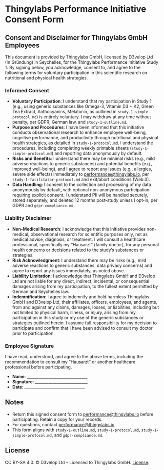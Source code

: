 <!-- docs/s1-facilitator-guide.md -->
# Thingylabs Performance Initiative Consent Form

## Consent and Disclaimer for Thingylabs GmbH Employees
This document is provided by Thingylabs GmbH, licensed by D3velop Ltd (In Gründung) in Seychelles, for the Thingylabs Performance Initiative Study 1. By signing below, you acknowledge, consent to, and agree to the following terms for voluntary participation in this scientific research on nutritional and physical health strategies.

### Informed Consent
- **Voluntary Participation**: I understand that my participation in Study 1 (e.g., using generic substances like Omega-3, Vitamin D3 + K2, Green Tea Extract, Anthocyanins, Melatonin, as outlined in `study-1-simple-protocol.md`) is entirely voluntary. I may withdraw at any time without penalty, per GDPR, German law, and `study-1-outline.md`.
- **Purpose and Procedures**: I have been informed that this initiative conducts observational research to enhance employee well-being, cognitive performance, and productivity through nutritional and physical health strategies, as detailed in `study-1-protocol.md`. I understand the procedures, including completing weekly printable sheets (`study-1-simple-protocol.md`) and reporting data anonymously by default.
- **Risks and Benefits**: I understand there may be minimal risks (e.g., mild adverse reactions to generic substances) and potential benefits (e.g., improved well-being), and I agree to report any issues (e.g., allergies, severe side effects) immediately to [performance@thingylabs.io](mailto:performance@thingylabs.io), per `study-1-facilitator-protocol.md` and exit/abort conditions (Web:0).
- **Data Handling**: I consent to the collection and processing of my data anonymously by default, with optional non-anonymous participation requiring explicit consent. I understand PII will be handled securely, stored separately, and deleted 12 months post-study unless I opt-in, per GDPR and `gdpr-compliance.md`.

### Liability Disclaimer
- **Non-Medical Research**: I acknowledge that this initiative provides non-medical, observational research for scientific purposes only, not as medical advice, diagnosis, or treatment. I will consult a healthcare professional, specifically my “Hausarzt” (family doctor), for any personal health concerns or decisions related to the study’s substances or strategies.
- **Risk Acknowledgment**: I understand there may be risks (e.g., mild adverse reactions to generic substances, data privacy concerns) and agree to report any issues immediately, as noted above.
- **Liability Limitation**: I acknowledge that Thingylabs GmbH and D3velop Ltd are not liable for any direct, indirect, incidental, or consequential damages arising from my participation, to the fullest extent permitted by German and Seychelles law.
- **Indemnification**: I agree to indemnify and hold harmless Thingylabs GmbH and D3velop Ltd, their affiliates, officers, employees, and agents, from and against any claims, damages, losses, or liabilities, including but not limited to physical harm, illness, or injury, arising from my participation in this study or my use of the generic substances or strategies outlined herein. I assume full responsibility for my decision to participate and confirm that I have been advised to consult my doctor prior to participation.

### Employee Signature
I have read, understood, and agree to the above terms, including the recommendation to consult my “Hausarzt” or another healthcare professional before participating.

- **Name**: _______________________________
- **Signature**: ___________________________
- **Date**: _______________________________

## Notes
- Return this signed consent form to [performance@thingylabs.io](mailto:performance@thingylabs.io) before participating. Retain a copy for your records.
- For questions, contact [performance@thingylabs.io](mailto:performance@thingylabs.io).
- This form aligns with `study-1-outline.md`, `study-1-protocol.md`, `study-1-simple-protocol.md`, and `gdpr-compliance.md`.

## License
CC BY-SA 4.0. © D3velop Ltd – Licensed to Thingylabs GmbH. [License](https://creativecommons.org/licenses/by-sa/4.0/).